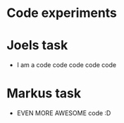 # Code experiments

# Joels task

- I am a code code code code code

# Markus task

- EVEN MORE AWESOME code :D
